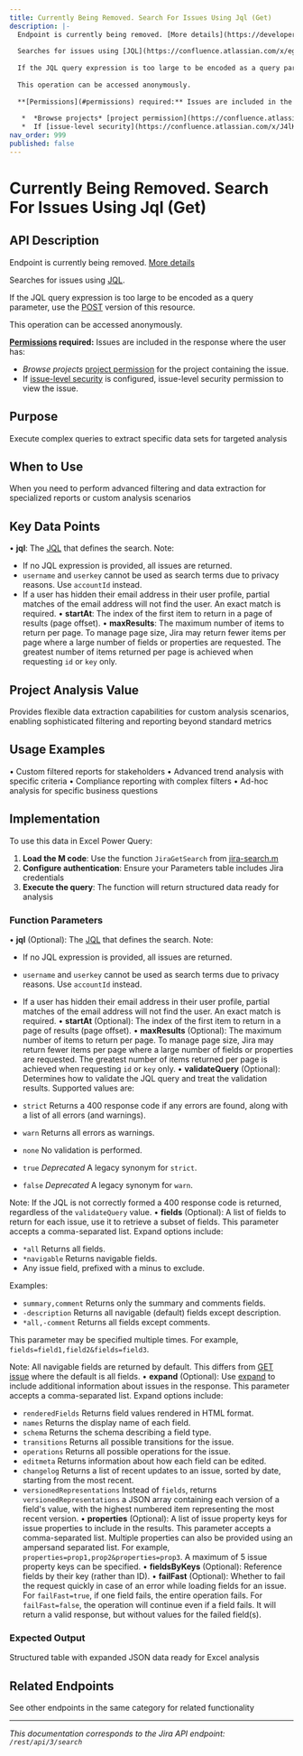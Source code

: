 ```yaml
---
title: Currently Being Removed. Search For Issues Using Jql (Get)
description: |-
  Endpoint is currently being removed. [More details](https://developer.atlassian.com/changelog/#CHANGE-2046)
  
  Searches for issues using [JQL](https://confluence.atlassian.com/x/egORLQ).
  
  If the JQL query expression is too large to be encoded as a query parameter, use the [POST](#api-rest-api-3-search-post) version of this resource.
  
  This operation can be accessed anonymously.
  
  **[Permissions](#permissions) required:** Issues are included in the response where the user has:
  
   *  *Browse projects* [project permission](https://confluence.atlassian.com/x/yodKLg) for the project containing the issue.
   *  If [issue-level security](https://confluence.atlassian.com/x/J4lKLg) is configured, issue-level security permission to view the issue.
nav_order: 999
published: false
---
```


# Currently Being Removed. Search For Issues Using Jql (Get)

## API Description
Endpoint is currently being removed. [More details](https://developer.atlassian.com/changelog/#CHANGE-2046)

Searches for issues using [JQL](https://confluence.atlassian.com/x/egORLQ).

If the JQL query expression is too large to be encoded as a query parameter, use the [POST](#api-rest-api-3-search-post) version of this resource.

This operation can be accessed anonymously.

**[Permissions](#permissions) required:** Issues are included in the response where the user has:

 *  *Browse projects* [project permission](https://confluence.atlassian.com/x/yodKLg) for the project containing the issue.
 *  If [issue-level security](https://confluence.atlassian.com/x/J4lKLg) is configured, issue-level security permission to view the issue.

## Purpose
Execute complex queries to extract specific data sets for targeted analysis

## When to Use
When you need to perform advanced filtering and data extraction for specialized reports or custom analysis scenarios

## Key Data Points
• **jql**: The [JQL](https://confluence.atlassian.com/x/egORLQ) that defines the search. Note:

 *  If no JQL expression is provided, all issues are returned.
 *  `username` and `userkey` cannot be used as search terms due to privacy reasons. Use `accountId` instead.
 *  If a user has hidden their email address in their user profile, partial matches of the email address will not find the user. An exact match is required.
• **startAt**: The index of the first item to return in a page of results (page offset).
• **maxResults**: The maximum number of items to return per page. To manage page size, Jira may return fewer items per page where a large number of fields or properties are requested. The greatest number of items returned per page is achieved when requesting `id` or `key` only.

## Project Analysis Value
Provides flexible data extraction capabilities for custom analysis scenarios, enabling sophisticated filtering and reporting beyond standard metrics

## Usage Examples
• Custom filtered reports for stakeholders
• Advanced trend analysis with specific criteria
• Compliance reporting with complex filters
• Ad-hoc analysis for specific business questions

## Implementation
To use this data in Excel Power Query:

1. **Load the M code**: Use the function `JiraGetSearch` from [jira-search.m](../assets/jira-search.m)
2. **Configure authentication**: Ensure your Parameters table includes Jira credentials
3. **Execute the query**: The function will return structured data ready for analysis

### Function Parameters
• **jql** (Optional): The [JQL](https://confluence.atlassian.com/x/egORLQ) that defines the search. Note:

 *  If no JQL expression is provided, all issues are returned.
 *  `username` and `userkey` cannot be used as search terms due to privacy reasons. Use `accountId` instead.
 *  If a user has hidden their email address in their user profile, partial matches of the email address will not find the user. An exact match is required.
• **startAt** (Optional): The index of the first item to return in a page of results (page offset).
• **maxResults** (Optional): The maximum number of items to return per page. To manage page size, Jira may return fewer items per page where a large number of fields or properties are requested. The greatest number of items returned per page is achieved when requesting `id` or `key` only.
• **validateQuery** (Optional): Determines how to validate the JQL query and treat the validation results. Supported values are:

 *  `strict` Returns a 400 response code if any errors are found, along with a list of all errors (and warnings).
 *  `warn` Returns all errors as warnings.
 *  `none` No validation is performed.
 *  `true` *Deprecated* A legacy synonym for `strict`.
 *  `false` *Deprecated* A legacy synonym for `warn`.

Note: If the JQL is not correctly formed a 400 response code is returned, regardless of the `validateQuery` value.
• **fields** (Optional): A list of fields to return for each issue, use it to retrieve a subset of fields. This parameter accepts a comma-separated list. Expand options include:

 *  `*all` Returns all fields.
 *  `*navigable` Returns navigable fields.
 *  Any issue field, prefixed with a minus to exclude.

Examples:

 *  `summary,comment` Returns only the summary and comments fields.
 *  `-description` Returns all navigable (default) fields except description.
 *  `*all,-comment` Returns all fields except comments.

This parameter may be specified multiple times. For example, `fields=field1,field2&fields=field3`.

Note: All navigable fields are returned by default. This differs from [GET issue](#api-rest-api-3-issue-issueIdOrKey-get) where the default is all fields.
• **expand** (Optional): Use [expand](#expansion) to include additional information about issues in the response. This parameter accepts a comma-separated list. Expand options include:

 *  `renderedFields` Returns field values rendered in HTML format.
 *  `names` Returns the display name of each field.
 *  `schema` Returns the schema describing a field type.
 *  `transitions` Returns all possible transitions for the issue.
 *  `operations` Returns all possible operations for the issue.
 *  `editmeta` Returns information about how each field can be edited.
 *  `changelog` Returns a list of recent updates to an issue, sorted by date, starting from the most recent.
 *  `versionedRepresentations` Instead of `fields`, returns `versionedRepresentations` a JSON array containing each version of a field's value, with the highest numbered item representing the most recent version.
• **properties** (Optional): A list of issue property keys for issue properties to include in the results. This parameter accepts a comma-separated list. Multiple properties can also be provided using an ampersand separated list. For example, `properties=prop1,prop2&properties=prop3`. A maximum of 5 issue property keys can be specified.
• **fieldsByKeys** (Optional): Reference fields by their key (rather than ID).
• **failFast** (Optional): Whether to fail the request quickly in case of an error while loading fields for an issue. For `failFast=true`, if one field fails, the entire operation fails. For `failFast=false`, the operation will continue even if a field fails. It will return a valid response, but without values for the failed field(s).

### Expected Output
Structured table with expanded JSON data ready for Excel analysis

## Related Endpoints
See other endpoints in the same category for related functionality

---
*This documentation corresponds to the Jira API endpoint: `/rest/api/3/search`*
